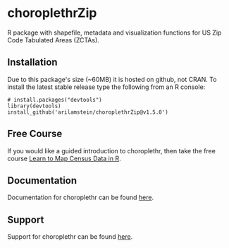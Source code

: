 # choroplethrZip

R package with shapefile, metadata and visualization functions for US Zip Code Tabulated Areas (ZCTAs).

## Installation

Due to this package's size (~60MB) it is hosted on github, not CRAN. To install the latest stable release type the following from an R console:

```
# install.packages("devtools")
library(devtools)
install_github('arilamstein/choroplethrZip@v1.5.0')
```

## Free Course

If you would like a guided introduction to choroplethr, then take the free course [Learn to Map Census Data in R](http://www.CensusMappingCourse.com).

## Documentation

Documentation for choroplethr can be found [here](http://www.arilamstein.com/open-source).

## Support

Support for choroplethr can be found [here](http://www.arilamstein.com/choroplethr-support).
